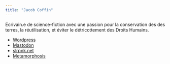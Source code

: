 ```yaml
---
title: "Jacob Coffin"
---
```


Ecrivain.e de science-fiction avec une passion pour la conservation des des terres, la réutilisation, et éviter le détricottement des Droits Humains.

- [Wordpress](https://jacobcoffinwrites.wordpress.com/)
- [Mastodon](https://writing.exchange/@jacobcoffin)
- [slrpnk.net](https://movim.slrpnk.net/blog/jacobcoffinwrites%40slrpnk.net)
- [Metamorphosis](https://magazine.metaphorosis.com/story/2023/the-frozen-generation-jacob-coffin/)
